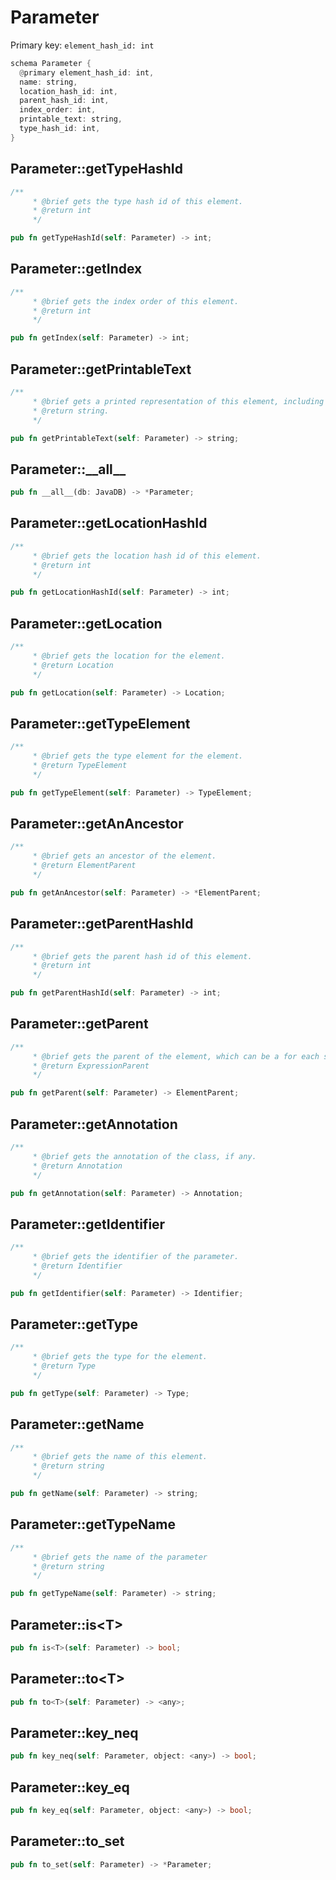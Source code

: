 # Parameter

Primary key: `element_hash_id: int`

```rust
schema Parameter {
  @primary element_hash_id: int,
  name: string,
  location_hash_id: int,
  parent_hash_id: int,
  index_order: int,
  printable_text: string,
  type_hash_id: int,
}
```
## Parameter::getTypeHashId

```rust
/**
     * @brief gets the type hash id of this element.
     * @return int
     */
```
```rust
pub fn getTypeHashId(self: Parameter) -> int;
```
## Parameter::getIndex

```rust
/**
     * @brief gets the index order of this element.
     * @return int
     */
```
```rust
pub fn getIndex(self: Parameter) -> int;
```
## Parameter::getPrintableText

```rust
/**
     * @brief gets a printed representation of this element, including its structure where applicable.
     * @return string.
     */
```
```rust
pub fn getPrintableText(self: Parameter) -> string;
```
## Parameter::\_\_all\_\_

```rust
pub fn __all__(db: JavaDB) -> *Parameter;
```
## Parameter::getLocationHashId

```rust
/**
     * @brief gets the location hash id of this element.
     * @return int
     */
```
```rust
pub fn getLocationHashId(self: Parameter) -> int;
```
## Parameter::getLocation

```rust
/**
     * @brief gets the location for the element.
     * @return Location
     */
```
```rust
pub fn getLocation(self: Parameter) -> Location;
```
## Parameter::getTypeElement

```rust
/**
     * @brief gets the type element for the element.
     * @return TypeElement
     */
```
```rust
pub fn getTypeElement(self: Parameter) -> TypeElement;
```
## Parameter::getAnAncestor

```rust
/**
     * @brief gets an ancestor of the element.
     * @return ElementParent 
     */
```
```rust
pub fn getAnAncestor(self: Parameter) -> *ElementParent;
```
## Parameter::getParentHashId

```rust
/**
     * @brief gets the parent hash id of this element.
     * @return int
     */
```
```rust
pub fn getParentHashId(self: Parameter) -> int;
```
## Parameter::getParent

```rust
/**
     * @brief gets the parent of the element, which can be a for each statement, lambda expression, a callable, or a catch clause section.
     * @return ExpressionParent 
     */
```
```rust
pub fn getParent(self: Parameter) -> ElementParent;
```
## Parameter::getAnnotation

```rust
/**
     * @brief gets the annotation of the class, if any.
     * @return Annotation 
     */
```
```rust
pub fn getAnnotation(self: Parameter) -> Annotation;
```
## Parameter::getIdentifier

```rust
/**
     * @brief gets the identifier of the parameter. 
     * @return Identifier 
     */
```
```rust
pub fn getIdentifier(self: Parameter) -> Identifier;
```
## Parameter::getType

```rust
/**
     * @brief gets the type for the element.
     * @return Type
     */
```
```rust
pub fn getType(self: Parameter) -> Type;
```
## Parameter::getName

```rust
/**
     * @brief gets the name of this element.
     * @return string
     */
```
```rust
pub fn getName(self: Parameter) -> string;
```
## Parameter::getTypeName

```rust
/**
     * @brief gets the name of the parameter
     * @return string 
     */
```
```rust
pub fn getTypeName(self: Parameter) -> string;
```
## Parameter::is\<T\>

```rust
pub fn is<T>(self: Parameter) -> bool;
```
## Parameter::to\<T\>

```rust
pub fn to<T>(self: Parameter) -> <any>;
```
## Parameter::key\_neq

```rust
pub fn key_neq(self: Parameter, object: <any>) -> bool;
```
## Parameter::key\_eq

```rust
pub fn key_eq(self: Parameter, object: <any>) -> bool;
```
## Parameter::to\_set

```rust
pub fn to_set(self: Parameter) -> *Parameter;
```
